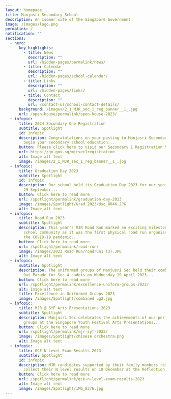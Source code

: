 ```yaml
---
layout: homepage
title: Manjusri Secondary School
description: An Isomer site of the Singapore Government
image: /images/logo.png
permalink: /
notification: ""
sections:
  - hero:
      key_highlights:
        - title: News
          description: ""
          url: /hidden-pages/permalink/news/
        - title: Calendar
          description: ""
          url: /hidden-pages/school-calendar/
        - title: Links
          description: ""
          url: /hidden-pages/links/
        - title: Contact
          description: ""
          url: /contact-us/school-contact-details/
      background: /images/2_1_MJR_sec_1_reg_banner__1_.jpg
      url: /open-house/permalink/open-house-2023/
  - infopic:
      title: 2024 Secondary One Registration
      subtitle: Spotlight
      id: infopic
      description: Congratulations on your posting to Manjusri Secondary School to
        begin your secondary school education...
      button: Please click here to visit our Secondary 1 Registration Microsite.
      url: https://go.gov.sg/mjrsec1registration
      alt: Image alt text
      image: /images/2_1_MJR_sec_1_reg_banner__1_.jpg
  - infopic:
      title: Graduation Day 2023
      subtitle: Spotlight
      id: infopic
      description: Our school held its Graduation Day 2023 for our senior classes on
        29 September...
      button: Click here to read more
      url: /spotlight/permalink/graduation-day-2023
      image: /images/Spotlight/Grad 2023/dsc_0046.JPG
      alt: Image alt text
  - infopic:
      title: Road Run 2023
      subtitle: Spotlight
      description: This year's MJR Road Run marked an exciting milestone for the
        school community as it was the first physical road run organised since
        the COVID-19 pandemic...
      button: Click here to read more
      url: /spotlight/permalink/road-run/
      image: /images/2023 Road Run/roadrun1 (3).JPG
      alt: Image alt text
  - infopic:
      subtitle: Spotlight
      description: The uniformed groups of Manjusri Sec held their combined Passing
        Out Parade for Sec 4 cadets on Wednesday 19 April 2023...
      button: Click here to read more
      url: /spotlight/permalink/excellence-uniform-groups-2023/
      alt: Image alt text
      title: Excellence in Uniformed Groups 2023
      image: /images/Spotlight/combined ug2.jpg
  - infopic:
      title: MJR @ SYF Arts Presentations 2023
      subtitle: Spotlight
      description: Manjusri Sec celebrates the achievements of our performing arts
        groups at the Singapore Youth Festival Arts Presentations...
      button: Click here to read more
      url: /spotlight/permalink/mjr-syf-2023/
      image: /images/Spotlight/chinese orchestra.png
      alt: Image alt text
  - infopic:
      title: GCE N Level Exam Results 2023
      subtitle: Spotlight
      id: infopic
      description: MJR candidates supported by their family members returned to
        collect their N level results on 18 December at the Reflection Hall...
      button: Click here to read more
      url: /spotlight/permalink/gce-n-level-exam-results-2023
      alt: Image alt text
      image: /images/Spotlight/IMG_8376.jpg
---
```

